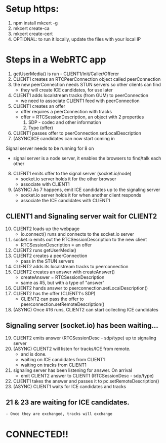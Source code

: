 # Setup https:

1. npm install mkcert -g
2. mkcert create-ca
3. mkcert create-cert
4. OPTIONAL: to run it locally, update the files with your local IP

# Steps in a WebRTC app

1. getUserMedia() is run - CLIENT1/Init/Caller/Offerer
2. CLIENT1 creates an RTCPeerConnection object called peerConnection
3. the new peerConnection needs STUN servers so other clients can find
   - they will create ICE candidates, for use later
4. CLIENT1 adds localstream tracks (from GUM) to peerConnection
   - we need to associate CLIENT1 feed with peerConnection
5. CLIENT1 creates an offer
   - offer requires a peerConnection with tracks
   - offer = RTCSessionDescription, an object with 2 properties
     1. SDP - codec and other information
     2. Type (offer)
6. CLIENT1 passes offer to peerConnection.setLocalDescription
7. (ASYNC)ICE candidates can now start coming in

Signal server needs to be running for 8 on

- signal server is a node server, it enables the browsers to find/talk each other

8. CLIENT1 emits offer to the signal server (socket.io/node)
   - socket.io server holds it for the other browser
   - associate with CLIENT1
9. (ASYNC) As 7 happens, emit ICE candidates up to the signaling server
   - socket.io server holds it for when another client responds
   - associate the ICE candidates with CLIENT1

## CLIENT1 and Signaling server wait for CLIENT2

10. CLIENT2 loads up the webpage
    - io.connect() runs and connects to the socket.io server
11. socket.io emits out the RTCSessionDescription to the new client
    - RTCSessionDescription = an offer
12. CLIENT2 runs getUserMedia()
13. CLIENT2 creates a peerConnection
    - pass in the STUN servers
14. CLIENT2 adds its localstream tracks to peerconnection
15. CLIENT2 creates an answer with createAnswer()
    - createAnswer = RTCSessionDescription
    - same as #5, but with a type of "answer"
16. CLIENT2 hands answer to peerconnection.setLocalDescription()
17. CLIENT2 has the offer (CLIENT1's SDP)
    - CLIENT2 can pass the offer to peerconnection.setRemoteDescription()
18. (ASYNC) Once #16 runs, CLIENT2 can start collecting ICE candidates

## Signaling server (socket.io) has been waiting...

19. CLIENT2 emits answer (RTCSessionDesc - sdp/type) up to signaling server
20. (ASYNC) CLIENT2 will listen for tracks/ICE from remote.
    - and is done.
    - waiting on ICE candidates from CLIENT1
    - waiting on tracks from CLIENT1
21. signaling server has been listening for answer. On arrival
    - emit CLIENT2 answer to CLIENT1 (RTCSessionDesc - sdp/type)
22. CLIENT1 takes the answer and passes it to pc.setRemoteDescription()
23. (ASYNC) CLIENT1 waits for ICE candidates and tracks

## 21 & 23 are waiting for ICE candidates.

    - Once they are exchanged, tracks will exchange

# CONNECTED!!
